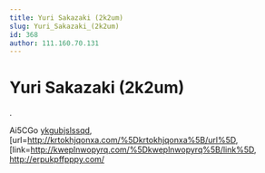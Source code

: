 ```yaml
---
title: Yuri Sakazaki (2k2um)
slug: Yuri_Sakazaki_(2k2um)
id: 368
author: 111.160.70.131
---
```


# Yuri Sakazaki (2k2um)

.

Ai5CGo <a href="http://ykgubjslssqd.com/">ykgubjslssqd</a>,
\[url=<http://krtokhjqonxa.com/%5Dkrtokhjqonxa%5B/url%5D>,
\[link=<http://kweplnwopyrq.com/%5Dkweplnwopyrq%5B/link%5D>,
<http://erpukpffpppy.com/>
